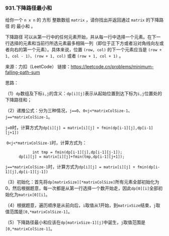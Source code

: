 ### 931.下降路径最小和

给你一个 `n x n` 的 方形 整数数组 `matrix` ，请你找出并返回通过 `matrix` 的下降路径 的 最小和 。

下降路径 可以从第一行中的任何元素开始，并从每一行中选择一个元素。在下一行选择的元素和当前行所选元素最多相隔一列（即位于正下方或者沿对角线向左或者向右的第一个元素）。具体来说，位置 `(row, col)` 的下一个元素应当是 `(row + 1, col - 1)`、`(row + 1, col)` 或者 `(row + 1, col + 1)` 。

来源：力扣（LeetCode）
链接：https://leetcode.cn/problems/minimum-falling-path-sum



思路：

​	（1）`dp`数组及下标`i,j`的含义：`dp[i][j]`表示从起始位置到达下标为`i,j`位置处的下降路径和；

​	（2）递推公式：分为三种情况，`j==0`、`0<j<*matrixColSize-1`、`j==*matrixColSize-1`。

​			`j=0`时，计算方式为`dp[i][j] = matrix[i][j] + fmin(dp[i-1][j],dp[i-1][j+1])`

​			`0<j<*matrixColSize-1`时，计算方式为：

				int tmp = fmin(dp[i-1][j],dp[i-1][j-1]);
	      dp[i][j] = matrix[i][j]+fmin(tmp,dp[i-1][j+1]);

​		`j==*matrixColSize-1`时，计算方式为`dp[i][j] = matrix[i][j] + fmin(dp[i-1][j],dp[i-1][j-1])`

​	（3）初始化：首先将`dp[matrixSize][*matrixColSize]`所有元素全部初始化为0，然后根据题意，每一次都是从第一行选择一个数开始走，因此`dp[0][i]`全部初始化为`matrix[0][i]`。

​	（4）根据题意，遍历顺序是从前向后，`i`取值从1开始，到`matrixSize`结束，`j`取值范围是`[0,*matrixColSize-1]`。

​	（5）下降路径最小和应该在`dp[matrixSize-1][j]`中诞生，`j`取值范围是`[0,*matrixColSize-1]`。